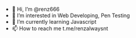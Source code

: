 - 👋 Hi, I’m @renz666
- 👀 I’m interested in Web Developing, Pen Testing
- 🌱 I’m currently learning Javascript
- 📫 How to reach me t.me/renzalwaysnt

<!---
renz666/renz666 is a ✨ special ✨ repository because its `README.md` (this file) appears on your GitHub profile.
You can click the Preview link to take a look at your changes.
--->
